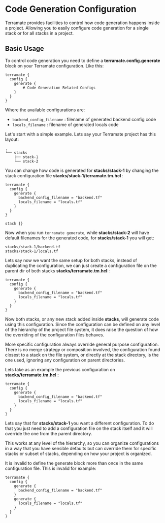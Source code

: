 # Code Generation Configuration

Terramate provides facilities to control how code generation happens
inside a project. Allowing you to easily configure code generation for
a single stack or for all stacks in a project.

## Basic Usage

To control code generation you need to define a **terramate.config.generate**
block on your Terramate configuration. Like this:

```hcl
terramate {
  config {
    generate {
        # Code Generation Related Configs
    }
  }
}
```

Where the available configurations are:

* `backend_config_filename` : filename of generated backend config code
* `locals_filename` : filename of generated locals code


Let's start with a simple example. Lets say your Terramate project
has this layout:

```
.
└── stacks
    ├── stack-1
    └── stack-2
```

You can change how code is generated for **stacks/stack-1** by changing
the stack configuration file **stacks/stack-1/terramate.tm.hcl** :

```hcl
terramate {
  config {
    generate {
      backend_config_filename = "backend.tf"
      locals_filename = "locals.tf"
    }
  }
}

stack {}
```

Now when you run `terramate generate`, while **stacks/stack-2** will have
default filenames for the generated code, for **stacks/stack-1** you will get:

```
stacks/stack-1/backend.tf
stacks/stack-1/locals.tf
```

Lets say now we want the same setup for both stacks, instead of duplicating the
configuration, we can just create a configuration file on the parent dir of both
stacks **stacks/terramate.tm.hcl** :

```hcl
terramate {
  config {
    generate {
      backend_config_filename = "backend.tf"
      locals_filename = "locals.tf"
    }
  }
}
```

Now both stacks, or any new stack added inside **stacks**, will generate code
using this configuration. Since the configuration can be defined on any level of
the hierarchy of the project file system, it does raise the question of how
the overriding of the configuration files behaves.

More specific configuration always override general purpose configuration.
There is no merge strategy or composition involved, the configuration found
closest to a stack on the file system, or directly at the stack directory,
is the one used, ignoring any configuration on parent directories.

Lets take as an example the previous configuration on **stacks/terramate.tm.hcl** :

```hcl
terramate {
  config {
    generate {
      backend_config_filename = "backend.tf"
      locals_filename = "locals.tf"
    }
  }
}
```

Lets say that for **stacks/stack-1** you want a different configuration.
To do that you just need to add a configuration file on
the stack itself and it will override the one from the parent directory.

This works at any level of the hierarchy, so you can organize configurations
in a way that you have sensible defaults but can override them for specific
stacks or subset of stacks, depending on how your project is organized.

It is invalid to define the generate block more than once in the same
configuration file. This is invalid for example:


```hcl
terramate {
  config {
    generate {
      backend_config_filename = "backend.tf"
    }
    generate {
      locals_filename = "locals.tf"
    }
  }
}
```

